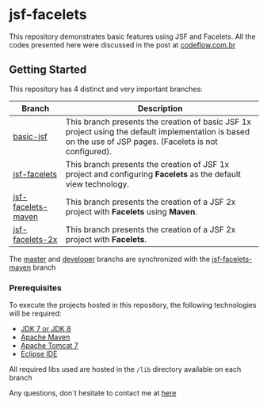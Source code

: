 # jsf-facelets

This repository demonstrates basic features using JSF and Facelets. All the codes presented here were discussed in the post at [codeflow.com.br](http://www.codeflow.com.br/index.php/2019/04/23/working-with-facelets-in-java-server-faces/)

## Getting Started

This repository has 4 distinct and very important branches:

| Branch | Description |
| ----------------------- | --- |
| [basic-jsf](https://github.com/codeflow/jsf-facelets/tree/basic-jsf) | This branch presents the creation of basic JSF 1x project using the default  implementation is based on the use of JSP pages. (Facelets is not configured). |
| [jsf-facelets](https://github.com/codeflow/jsf-facelets/tree/jsf-facelets) | This branch presents the creation of JSF 1x project and configuring **Facelets** as the default view technology. |
| [jsf-facelets-maven](https://github.com/codeflow/jsf-facelets/tree/jsf-facelets-maven) | This branch presents the creation of a JSF 2x project with **Facelets** using **Maven**. |
| [jsf-facelets-2x](https://github.com/codeflow/jsf-facelets/tree/jsf-facelets-maven) | This branch presents the creation of a JSF 2x project with **Facelets**. |

The [master](https://github.com/codeflow/jsf-facelets/tree/master) and [developer](https://github.com/codeflow/jsf-facelets/tree/develop) branchs are synchronized with the [jsf-facelets-maven](https://github.com/codeflow/jsf-facelets/tree/jsf-facelets-maven) branch

### Prerequisites

To execute the projects hosted in this repository, the following technologies will be required:

* [JDK 7 or JDK 8](https://openjdk.java.net/install/)
* [Apache Maven](https://maven.apache.org/download.cgi)
* [Apache Tomcat 7](https://tomcat.apache.org/download-70.cgi)
* [Eclipse IDE](https://www.eclipse.org/downloads/)

All required libs used are hosted in the `/lib` directory available on each branch

Any questions, don´t hesitate to contact me at [here](mailto:santos.rafaelbs@gmail.com)

